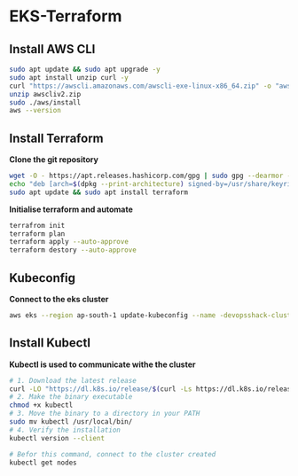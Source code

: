 # EKS-Terraform

## Install AWS CLI
```bash
sudo apt update && sudo apt upgrade -y
sudo apt install unzip curl -y
curl "https://awscli.amazonaws.com/awscli-exe-linux-x86_64.zip" -o "awscliv2.zip"
unzip awscliv2.zip
sudo ./aws/install
aws --version
```

## Install Terraform
**Clone the git repository**
```bash
wget -O - https://apt.releases.hashicorp.com/gpg | sudo gpg --dearmor -o /usr/share/keyrings/hashicorp-archive-keyring.gpg
echo "deb [arch=$(dpkg --print-architecture) signed-by=/usr/share/keyrings/hashicorp-archive-keyring.gpg] https://apt.releases.hashicorp.com $(grep -oP '(?<=UBUNTU_CODENAME=).*' /etc/os-release || lsb_release -cs) main" | sudo tee /etc/apt/sources.list.d/hashicorp.list
sudo apt update && sudo apt install terraform
```
**Initialise terraform and automate**
```bash
terrafrom init
terraform plan
terraform apply --auto-approve
terraform destory --auto-approve
```

## Kubeconfig
**Connect to the eks cluster**
```bash
aws eks --region ap-south-1 update-kubeconfig --name -devopsshack-cluster
```

## Install Kubectl
**Kubectl is used to communicate withe the cluster**
```bash
# 1. Download the latest release
curl -LO "https://dl.k8s.io/release/$(curl -Ls https://dl.k8s.io/release/stable.txt)/bin/linux/amd64/kubectl"
# 2. Make the binary executable
chmod +x kubectl
# 3. Move the binary to a directory in your PATH
sudo mv kubectl /usr/local/bin/
# 4. Verify the installation
kubectl version --client
```
```bash
# Befor this command, connect to the cluster created
kubectl get nodes
```

